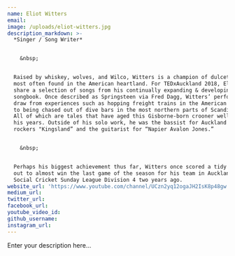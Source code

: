 ```yaml
---
name: Eliot Witters
email:
image: /uploads/eliot-witters.jpg
description_markdown: >-
  *Singer / Song Writer*


    &nbsp;


  Raised by whiskey, wolves, and Wilco, Witters is a champion of dulcet tones
  most often found in the American heartland. For TEDxAuckland 2018, Eliot will
  share a selection of songs from his continually expanding & developing
  songbook. Once described as Springsteen via Fred Dagg, Witters’ performances
  draw from experiences such as hopping freight trains in the American Midwest,
  to being chased out of dive bars in the most northern parts of Scandinavia.
  All of which are tales that have aged this Gisborne-born crooner well beyond
  his years. Outside of his solo work, he was the bassist for Auckland barroom
  rockers "Kingsland” and the guitarist for “Napier Avalon Jones.”


    &nbsp;


  Perhaps his biggest achievement thus far, Witters once scored a tidy 22\* not
  out to almost win the last game of the season for his team in Auckland’s
  Social Cricket Sunday League Division 4 two years ago.
website_url: 'https://www.youtube.com/channel/UCzn2yq12ogaJH2IsK8p48gw'
medium_url:
twitter_url:
facebook_url:
youtube_video_id:
github_username:
instagram_url:
---
```


Enter your description here...
